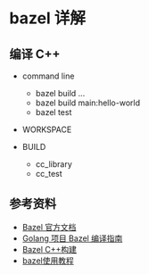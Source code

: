 # bazel 详解

## 编译 C++

- command line

  - bazel build ...
  - bazel build main:hello-world
  - bazel test

- WORKSPACE

- BUILD

  - cc_library
  - cc_test

## 参考资料

- [Bazel 官方文档](https://docs.bazel.build/versions/0.28.0/bazel-overview.html)
- [Golang 项目 Bazel 编译指南](https://www.codercto.com/a/44443.html)
- [Bazel C++构建](https://docs.bazel.build/versions/2.0.0/tutorial/cpp.html)
- [bazel使用教程](https://blog.csdn.net/a_l_a_n/article/details/88018718)

